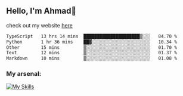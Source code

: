 
## Hello, I'm Ahmad👋

check out my website [here](https://ahmadalwi.com/)

<!--START_SECTION:waka-->

```txt
TypeScript   13 hrs 14 mins  █████████████████████▒░░░   84.70 %
Python       1 hr 36 mins    ██▓░░░░░░░░░░░░░░░░░░░░░░   10.34 %
Other        15 mins         ▒░░░░░░░░░░░░░░░░░░░░░░░░   01.70 %
Text         12 mins         ▒░░░░░░░░░░░░░░░░░░░░░░░░   01.37 %
Markdown     10 mins         ▒░░░░░░░░░░░░░░░░░░░░░░░░   01.08 %
```

<!--END_SECTION:waka-->

### My arsenal:

[![My Skills](https://skillicons.dev/icons?i=js,ts,py,go,react,nextjs,svelte,nodejs,django,tailwind,html,css,sass,firebase,mongodb,postgres,mysql,redis,git,github,docker,vscode,figma,godot)](https://skillicons.dev)
